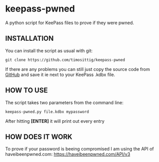 # keepass-pwned
A python script for KeePass files to prove if they were pwned.



## INSTALLATION

You can install the script as usual with git:
```
git clone https://github.com/timosittig/keepass-pwned
```

If there are any problems you can still just copy the source code from [GitHub](https://github.com/timosittig/keepass-pwned/blob/main/keepass_pwned.py) and save it ie next to your KeePass .kdbx file.



## HOW TO USE

The script takes two parameters from the command line:

```
keepass-pwned.py file.kdbx mypassword
```

After hitting **[ENTER]** it will print out every entry 



## HOW DOES IT WORK

To prove if your password is beeing compromised I am using the API of haveibeenpwned.com: https://haveibeenpwned.com/API/v3

